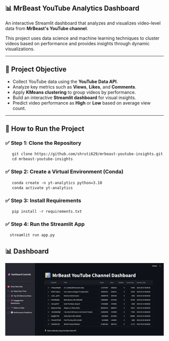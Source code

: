 
##  📊 MrBeast YouTube Analytics Dashboard

An interactive Streamlit dashboard that analyzes and visualizes video-level data from **MrBeast's YouTube channel**. 

This project uses data science and machine learning techniques to cluster videos based on performance and provides insights through dynamic visualizations.

---

## 🎯 Project Objective

- Collect YouTube data using the **YouTube Data API**.
- Analyze key metrics such as **Views**, **Likes**, and **Comments**.
- Apply **KMeans clustering** to group videos by performance.
- Build an interactive **Streamlit dashboard** for visual insights.
- Predict video performance as **High** or **Low** based on average view count.

---

##  🚀 How to Run the Project

### ✅ Step 1: Clone the Repository

       git clone https://github.com/shruti629/mrbeast-youtube-insights.git
       cd mrbeast-youtube-insights

### ✅ Step 2: Create a Virtual Environment (Conda)

       conda create -n yt-analytics python=3.10
       conda activate yt-analytics
### ✅ Step 3: Install Requirements

       pip install -r requirements.txt
### ✅ Step 4: Run the Streamlit App

      streamlit run app.py

## 📊 Dashboard
![git-view](https://github.com/shruti629/mrbeast-youtube-insights/blob/5317ef38119a39aad039df7fc64a2c96f0790b2b/MrBeast%20YouTube%20Insights%20-%20Google%20Chrome%207_27_2025%201_52_46%20PM.png)


